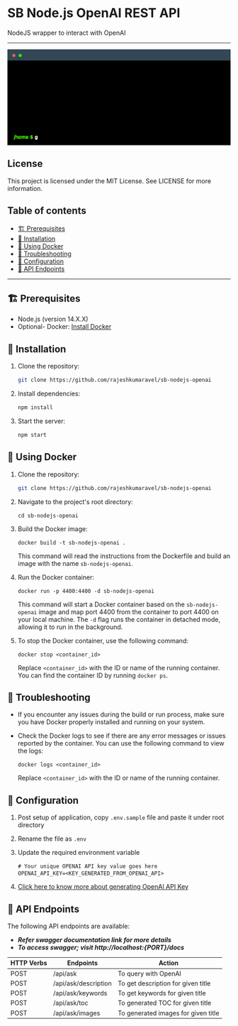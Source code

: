 # SB Node.js OpenAI REST API

NodeJS wrapper to interact with OpenAI

----

<p align="center"><img src="./assets/terminal_code.gif" align="center"></p>


## License

This project is licensed under the MIT License. See LICENSE for more information.

## Table of contents

- [🏗️ Prerequisites](#-prerequisites)
- [🌱 Installation](#-installation)
- [🌱 Using Docker](#-using-docker)
- [📖 Troubleshooting](#-troubleshooting)
- [📖 Configuration](#-configuration)
- [📖 API Endpoints](#-api-endpoints)
---

## 🏗️ Prerequisites

- Node.js (version 14.X.X)
- Optional- Docker: [Install Docker](https://docs.docker.com/get-docker/)

## 🌱 Installation

1. Clone the repository:

   ```bash
   git clone https://github.com/rajeshkumaravel/sb-nodejs-openai

2. Install dependencies:

   ```bash
   npm install

3. Start the server:

   ```bash
   npm start

## 🌱 Using Docker

1. Clone the repository:

   ```bash
   git clone https://github.com/rajeshkumaravel/sb-nodejs-openai
   ```

2. Navigate to the project's root directory:

   ```shell
   cd sb-nodejs-openai
   ```

3. Build the Docker image:

   ```shell
   docker build -t sb-nodejs-openai .
   ```

   This command will read the instructions from the Dockerfile and build an image with the name `sb-nodejs-openai`.

4. Run the Docker container:

   ```shell
   docker run -p 4400:4400 -d sb-nodejs-openai
   ```

   This command will start a Docker container based on the `sb-nodejs-openai` image and map port 4400 from the container to port 4400 on your local machine. The `-d` flag runs the container in detached mode, allowing it to run in the background.

5. To stop the Docker container, use the following command:

   ```shell
   docker stop <container_id>
   ```

   Replace `<container_id>` with the ID or name of the running container. You can find the container ID by running `docker ps`.

## 📖 Troubleshooting

- If you encounter any issues during the build or run process, make sure you have Docker properly installed and running on your system.

- Check the Docker logs to see if there are any error messages or issues reported by the container. You can use the following command to view the logs:

  ```shell
  docker logs <container_id>
  ```

  Replace `<container_id>` with the ID or name of the running container.


## 📖 Configuration

1. Post setup of application, copy `.env.sample` file and paste it under root directory

2. Rename the file as `.env`

3. Update the required environment variable

   ```
   # Your unique OPENAI API key value goes here
   OPENAI_API_KEY=<KEY_GENERATED_FROM_OPENAI_API>
   ```

4. [Click here to know more about generating OpenAI API Key](./OPENAI_API.md)

## 📖 API Endpoints

The following API endpoints are available:
- **_Refer swagger documentation link for more details_**
- **_To access swagger; visit http://localhost:{PORT}/docs_**

| HTTP Verbs | Endpoints | Action |
| --- | --- | --- |
| POST | /api/ask | To query with OpenAI |
| POST | /api/ask/description | To get description for given title |
| POST | /api/ask/keywords | To get keywords for given title |
| POST | /api/ask/toc | To generated TOC for given title |
| POST | /api/ask/images | To generated images for given title |


